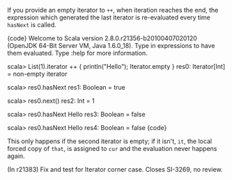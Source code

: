 If you provide an empty iterator to `++`, when iteration reaches the end, the expression which generated the last iterator is re-evaluated every time `hasNext` is called.

{code}
Welcome to Scala version 2.8.0.r21356-b20100407020120 (OpenJDK 64-Bit Server VM, Java 1.6.0_18).
Type in expressions to have them evaluated.
Type :help for more information.

scala> List(1).iterator ++ { println("Hello"); Iterator.empty }
res0: Iterator[Int] = non-empty iterator

scala> res0.hasNext
res1: Boolean = true

scala> res0.next()
res2: Int = 1

scala> res0.hasNext
Hello
res3: Boolean = false

scala> res0.hasNext
Hello
res4: Boolean = false
{code}

This only happens if the second iterator is empty; if it isn't, `it`, the local forced copy of `that`, is assigned to `cur` and the evaluation never happens again.

(In r21383) Fix and test for Iterator corner case.  Closes SI-3269, no review.

